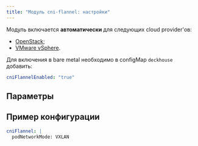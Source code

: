 ```yaml
---
title: "Модуль cni-flannel: настройки"
---
```


Модуль включается **автоматически** для следующих cloud provider'ов:
- [OpenStack](../../modules/030-cloud-provider-openstack/);
- [VMware vSphere](../../modules/030-cloud-provider-vsphere/).

Для включения в bare metal необходимо в configMap `deckhouse` добавить:
```yaml
cniFlannelEnabled: "true"
```

## Параметры

<!-- SCHEMA -->

## Пример конфигурации
```yaml
cniFlannel: |
  podNetworkMode: VXLAN
```
